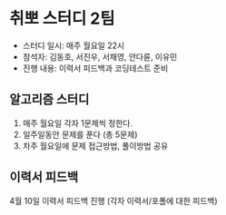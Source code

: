 # 취뽀 스터디 2팀
- 스터디 일시: 매주 월요일 22시
- 참석자: 김동호, 서진우, 서채영, 안다륜, 이유민
- 진행 내용: 이력서 피드백과 코딩테스트 준비

## 알고리즘 스터디
1. 매주 월요일 각자 1문제씩 정한다.
2. 일주일동안 문제를 푼다 (총 5문제)
3. 차주 월요일에 문제 접근방법, 풀이방법 공유

## 이력서 피드백
4월 10일 이력서 피드백 진행 (각자 이력서/포폴에 대한 피드백)
